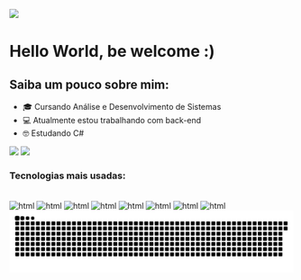 ![](https://visitcount.itsvg.in/api?id=Memelyn&icon=0&color=0)
# Hello World, be welcome :)
## Saiba um pouco sobre mim:  
- 🎓 Cursando Análise e Desenvolvimento de Sistemas
- 💻 Atualmente estou trabalhando com back-end
- 🤓 Estudando C#


<div>
  <img height="180" src="https://github-readme-stats.vercel.app/api?username=Memelyn&theme=jolly&hide_border=false&include_all_commits=true&count_private=true">
  <img height="180" src="https://github-readme-stats.vercel.app/api/top-langs/?username=Memelyn&theme=jolly&hide_border=false&include_all_commits=true&count_private=true&layout=compact">
</div>

### Tecnologias mais usadas:
<div style="display: inline_block"> <br>
  
<img align="center" alt="html" height="30" width="40" src="https://cdn.jsdelivr.net/gh/devicons/devicon@latest/icons/html5/html5-plain-wordmark.svg" />  
<img align="center" alt="html" height="30" width="40" src="https://cdn.jsdelivr.net/gh/devicons/devicon@latest/icons/csharp/csharp-plain.svg" />
<img align="center" alt="html" height="30" width="40" src="https://cdn.jsdelivr.net/gh/devicons/devicon@latest/icons/java/java-original-wordmark.svg" />
<img align="center" alt="html" height="30" width="40" src="https://cdn.jsdelivr.net/gh/devicons/devicon@latest/icons/javascript/javascript-plain.svg" />
<img align="center" alt="html" height="30" width="40" src="https://cdn.jsdelivr.net/gh/devicons/devicon@latest/icons/php/php-original.svg" />
<img align="center" alt="html" height="30" width="40" src="https://cdn.jsdelivr.net/gh/devicons/devicon@latest/icons/dotnetcore/dotnetcore-original.svg" />             
<img align="center" alt="html" height="30" width="40" src="https://cdn.jsdelivr.net/gh/devicons/devicon@latest/icons/react/react-original-wordmark.svg" />
<img align="center" alt="html" height="30" width="40" src="https://cdn.jsdelivr.net/gh/devicons/devicon@latest/icons/mysql/mysql-plain-wordmark.svg" />
                       
</div>


<picture align="center">
  <source media="(prefers-color-scheme: dark)" srcset="https://raw.githubusercontent.com/Memelyn/Memelyn/output/github-contribution-grid-snake-dark.svg">
  <source media="(prefers-color-scheme: light)" srcset="https://raw.githubusercontent.com/Memelyn/Memelyn/output/github-contribution-grid-snake-dark.svg">
  <img align="center" alt="github contribution grid snake animation" src="https://raw.githubusercontent.com/Memelyn/Memelyn/output/github-contribution-grid-snake.svg">
</picture>

